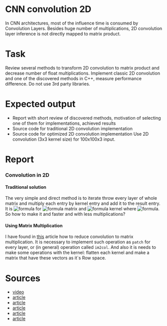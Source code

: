# CNN convolution 2D
In CNN architectures, most of the influence time is consumed by Convolution Layers. Besides huge number of multiplications, 2D convolution layer inference is not directly mapped to matrix product.
# Task
Review several methods to transform 2D convolution to matrix product and decrease number of float
multiplications. Implement classic 2D convolution and one of the discovered methods in C++, measure
performance difference. Do not use 3rd party libraries.
# Expected output
- Report with short review of discovered methods, motivation of selecting one of them for
implementations, achieved results
- Source code for traditional 2D convolution implementation
- Source code for optimized 2D convolution implementation
Use 2D convolution (3x3 kernel size) for 100x100x3 input.

# Report
### Convolution in 2D
#### Traditional solution
The very simple and direct method is to iterate throw every layer of whole matrix and multiply each entry by kernel entry and add it to the result entry. It is ![formula](https://render.githubusercontent.com/render/math?math=O(N^4)) for ![formula](https://render.githubusercontent.com/render/math?math=N*N) matrix and ![formula](https://render.githubusercontent.com/render/math?math=M*M) kernel where ![formula](https://render.githubusercontent.com/render/math?math=M=\dfrac{N}{2}).
So how to make it and faster and with less multiplications?
#### Using Matrix Multiplication
I have found in [this](https://cs231n.github.io/convolutional-networks/#conv) article how to reduce convolution to matrix multiplication.
It is necessary to implement such operation as `patch` for every layer, or (in general) operation called `im2col`. 
And also it is needs to make some operations with the kernel: flatten each kernel and make a matrix that have these vectors as it`s Row space. 


# Sources
- [video](https://www.youtube.com/watch?v=_iZ3Q7VXiGI)
- [article](https://cs231n.github.io/convolutional-networks/#conv)
- [article](http://www.songho.ca/dsp/convolution/convolution.html#convolution_2d)
- [article](https://medium.com/@_init_/an-illustrated-explanation-of-performing-2d-convolutions-using-matrix-multiplications-1e8de8cd2544)
- [article](https://www.allaboutcircuits.com/technical-articles/two-dimensional-convolution-in-image-processing/)
- [article](https://www.analyticsvidhya.com/blog/2018/12/guide-convolutional-neural-network-cnn/)

